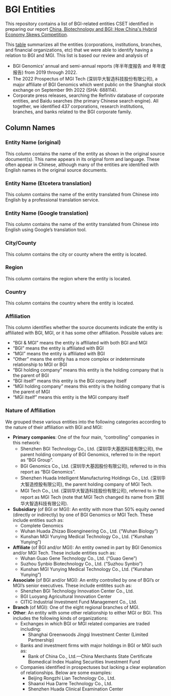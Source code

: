 # BGI Entities

This repository contains a list of BGI-related entities CSET identified in preparing our report [China, Biotechnology and BGI: How China's Hybrid Economy Skews Competition](https://cset.georgetown.edu/article/chinas-hybrid-economy-what-to-do-about-bgi/).

This [table](https://github.com/georgetown-cset/bgi_entities/blob/0eaea73ff6207f3fc5058f93b9fc4abbe81bf127/BGI_Entity_List.csv) summarizes all the entities (corporations, institutions, branches, and financial organizations, etc) that we were able to identify having a relation to BGI and MGI.  This list is based our review and analysis of
- BGI Genomics’ annual and semi-annual reports (年半年度报告 and 年年度报告) from 2019 through 2022.
- The 2022 Prospectus of MGI Tech (深圳华大智造科技股份有限公司), a major affiliate of BGI Genomics which went public on the Shanghai stock exchange on September 9th 2022 (SHA: 688114).   
- Corporate press releases, searching the Refinitiv database of corporate entities, and Baidu searches (the primary Chinese search engine). 
All together, we identified 437 corporations, research institutions, branches, and banks related to the BGI corporate family. 

## Column Names

### Entity Name (original)
This column contains the name of the entity as shown in the original source document(s).  This name appears in its original form and language.  These often appear in Chinese, although many of the entities are identified with English names in the original source documents.

### Entity Name (Etcetera translation)
This column contains the name of the entity translated from Chinese into English by a professional translation service.

### Entity Name (Google translation) 
This column contains the name of the entity translated from Chinese into English using Google’s translation tool.

### City/County
This column contains the city or county where the entity is located.

### Region
This column contains the region where the entity is located.

### Country
This column contains the country where the entity is located.

### Affiliation
This column identifies whether the source documents indicate the entity is affiliated with BGI, MGI, or it has some other affiliation.  Possible values are:
- “BGI & MGI” means the entity is affiliated with both BGI and MGI
- “BGI” means the entity is affiliated with BGI
- “MGI” means the entity is affiliated with BGI
- “Other” means the entity has a more complex or indeterminate relationship to MGI or BGI
- “BGI holding company” means this entity is the holding company that is the parent of BGI
- “BGI itself” means this entity is the BGI company itself
- “MGI holding company” means this entity is the holding company that is the parent of MGI
- “MGI itself” means this entity is the MGI company itself

### Nature of Affiliation
We grouped these various entities into the following categories according to the nature of their affiliation with BGI and MGI:
- **Primary companies**:  One of the four main, “controlling” companies in this network:
  * Shenzhen BGI Technology Co., Ltd.  (深圳华大基因科技有限公司), the parent holding company of BGI Genomics, referred to in the report as “BGI Group”.
  * BGI Genomics Co., Ltd.  (深圳华大基因股份有限公司), referred to in this report as “BGI Genomics”.
  * Shenzhen Huada Intelligent Manufacturing Holdings Co., Ltd. (深圳华大智造控股有限公司), the parent holding company of MGI Tech.
  * MGI Tech Co., Ltd. (深圳华大智造科技股份有限公司), referred to in the report as MGI Tech (note that MGI Tech changed its name from 深圳华大智造科技有限公司).
- **Subsidiary** (of BGI or MGI): An entity with more than 50% equity owned (directly or indirectly) by one of BGI Genomics or MGI Tech. These include entities such as:
  * Complete Genomics
  * Wuhan Huada Zhizao Bioengineering Co., Ltd. (“Wuhan Biology”)
  * Kunshan MGI Yunying Medical Technology Co., Ltd. (“Kunshan Yunying”)
- **Affiliate** (of BGI and/or MGI): An entity owned in part by BGI Genomics and/or MGI Tech. These include entities such as:
  * Wuhan Guao Gene Technology Co., Ltd. (“Guao Gene”)
  * Suzhou Synbio Biotechnology Co., Ltd. (“Suzhou Synbio”)
  * Kunshan MGI Yunying Medical Technology Co., Ltd. (“Kunshan Yunying”)
- **Associate** (of BGI and/or MGI): An entity controlled by one of BGI’s or MGI’s senior executives.  These include entitites such as:
  * Shenzhen BGI Technology Innovation Center Co., Ltd.
  * BGI Luoyang Agricultural Innovation Center
  * CITIC Industrial Investment Fund Management Co., Ltd.
- **Branch** (of MGI): One of the eight regional branches of MGI.
- **Other**: An entity with some other relationship to either MGI or BGI.  This includes the following kinds of organizations:
  * Exchanges in which BGI or MGI related companies are traded including:
    + Shanghai Greenwoods Jingqi Investment Center (Limited Partnership)
  * Banks and investment firms with major holdings in BGI or MGI such as:
    + Bank of China Co., Ltd.&mdash;China Merchants State Certificate Biomedical Index Hualing Securities Investment Fund
  * Companies identified in prospectuses but lacking a clear explanation of relationships. Below are some examples:
    + Beijing Rongzhi Lian Technology Co., Ltd.
    + Shaanxi Hua Darre Technology Co., Ltd.
    + Shenzhen Huada Clinical Examination Center
